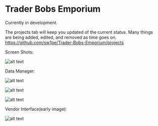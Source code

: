 # Trader Bobs Emporium
Currently in development.

The projects tab will keep you updated of the current status.
Many things are being added, edited, and removed as time goes on.
https://github.com/sw1pe/Trader-Bobs-Emporium/projects

Screen Shots:

![alt text](https://github.com/sw1pe/Trader-Bobs-Emporium/blob/master/Screen%20Shots/login.PNG)

Data Manager:

![alt text](https://github.com/sw1pe/Trader-Bobs-Emporium/blob/master/Screen%20Shots/camper.PNG)

![alt text](https://github.com/sw1pe/Trader-Bobs-Emporium/blob/master/Screen%20Shots/item.PNG)

![alt text](https://github.com/sw1pe/Trader-Bobs-Emporium/blob/master/Screen%20Shots/account.PNG)

Vendor Interface(early image): 

![alt text](https://github.com/sw1pe/Trader-Bobs-Emporium/blob/master/Screen%20Shots/vendor.PNG)

